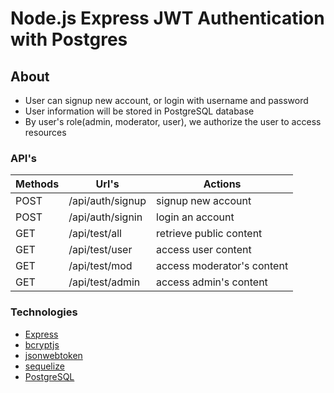 # Node.js Express JWT Authentication with Postgres #

## About ##

* User can signup new account, or login with username and password
* User information will be stored in PostgreSQL database
* By user's role(admin, moderator, user), we authorize the user to access resources

### API's ###

Methods  | Url's               | Actions
-------- | ------------------- | ----------------------------
POST     |  /api/auth/signup   | signup new account
POST     |  /api/auth/signin   | login an account
GET      |  /api/test/all      | retrieve public content
GET      |  /api/test/user     | access user content
GET      |  /api/test/mod      | access moderator's content
GET      | /api/test/admin     | access admin's content

### Technologies ###

* [Express](https://expressjs.com/en/starter/installing.html)
* [bcryptjs](https://www.npmjs.com/package/bcrypt)
* [jsonwebtoken](https://www.npmjs.com/package/jsonwebtoken)
* [sequelize](https://www.npmjs.com/package/sequelize)
* [PostgreSQL](https://www.npmjs.com/package/pg)
